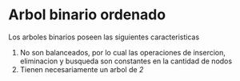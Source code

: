 # Arbol binario ordenado

Los arboles binarios poseen las siguientes caracteristicas
1. No son balanceados, por lo cual las operaciones de insercion, eliminacion y busqueda son constantes en la cantidad de nodos
2. Tienen necesariamente un arbol de *2*
